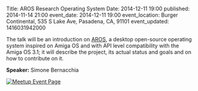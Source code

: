 Title: AROS Research Operating System
Date: 2014-12-11 19:00
published: 2014-11-14 21:00
event_date: 2014-12-11 19:00
event_location: Burger Continental, 535 S Lake Ave, Pasadena, CA, 91101
event_updated: 1416031942000

The talk will be an introduction on
[AROS](http://en.wikipedia.org/wiki/AROS_Research_Operating_System), a desktop
open-source operating system inspired on Amiga OS and with API level
compatibility with the Amiga OS 3.1; it will describe the project, its actual
status and goals and on how to contribute on it.

**Speaker:** Simone Bernacchia

[ ![Meetup Event Page]({filename}/images/meetup_logo_45.png) ](http://www.meetup.com/SGVTech/events/218696476/)
